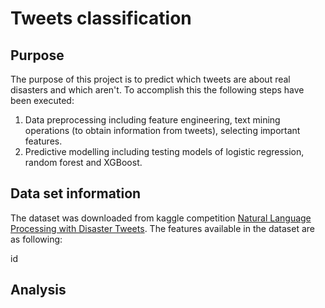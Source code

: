 # Tweets classification

## Purpose

The purpose of this project is to predict which tweets are about real disasters and which aren't.
To accomplish this the following steps have been executed:

1. Data preprocessing including feature engineering, text mining operations (to obtain information from tweets), selecting important features.
2. Predictive modelling including testing models of logistic regression, random forest and XGBoost.

## Data set information

The dataset was downloaded from kaggle competition <a href="https://www.kaggle.com/c/nlp-getting-started/overview">Natural Language Processing with Disaster Tweets</a>.
The features available in the dataset are as following:

id

## Analysis
